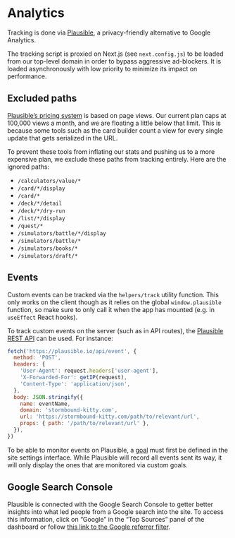 # Analytics

Tracking is done via [Plausible](https://plausible.io/), a privacy-friendly alternative to Google Analytics.

The tracking script is proxied on Next.js (see `next.config.js`) to be loaded from our top-level domain in order to bypass aggressive ad-blockers. It is loaded asynchronously with low priority to minimize its impact on performance.

## Excluded paths

[Plausible’s pricing system](https://plausible.io/#pricing) is based on page views. Our current plan caps at 100,000 views a month, and we are floating a little below that limit. This is because some tools such as the card builder count a view for every single update that gets serialized in the URL.

To prevent these tools from inflating our stats and pushing us to a more expensive plan, we exclude these paths from tracking entirely. Here are the ignored paths:

- `/calculators/value/*`
- `/card/*/display`
- `/card/*`
- `/deck/*/detail`
- `/deck/*/dry-run`
- `/list/*/display`
- `/quest/*`
- `/simulators/battle/*/display`
- `/simulators/battle/*`
- `/simulators/books/*`
- `/simulators/draft/*`

## Events

Custom events can be tracked via the `helpers/track` utility function. This only works on the client though as it relies on the global `window.plausible` function, so make sure to only call it when the app has mounted (e.g. in `useEffect` React hooks).

To track custom events on the server (such as in API routes), the [Plausible REST API](https://plausible.io/docs/events-api) can be used. For instance:

```js
fetch('https://plausible.io/api/event', {
  method: 'POST',
  headers: {
    'User-Agent': request.headers['user-agent'],
    'X-Forwarded-For': getIP(request),
    'Content-Type': 'application/json',
  },
  body: JSON.stringify({
    name: eventName,
    domain: 'stormbound-kitty.com',
    url: 'https://stormbound-kitty.com/path/to/relevant/url',
    props: { path: '/path/to/relevant/url' },
  }),
})
```

To be able to monitor events on Plausible, a [goal](https://plausible.io/docs/goal-conversions) must first be defined in the site settings interface. While Plausible will record all events sent its way, it will only display the ones that are monitored via custom goals.

## Google Search Console

Plausible is connected with the Google Search Console to getter better insights into what led people from a Google search into the site. To access this information, click on “Google” in the “Top Sources” panel of the dashboard or follow [this link to the Google referrer filter](https://plausible.io/stormbound-kitty.com/referrers/Google?source=Google).
